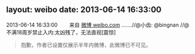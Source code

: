 layout: weibo
date: 2013-06-14 16:33:00
---
<meta name="referrer" content="no-referrer" />

2013-06-14 16:33:00  &nbsp;&nbsp;&nbsp;&nbsp;&nbsp;&nbsp; 来自 <a href="http://weibo.com/" rel="nofollow">微博 weibo.com</a>
.......//@小齿: @bingnan //@不满18周岁禁止入内:太凶残了，无法直视[震惊]
>  抱歉，作者已设置仅展示半年内微博，此微博已不可见。 ​​​
